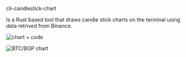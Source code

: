 cli-candlestick-chart

Is a Rust based tool that draws candle stick charts on the terminal using data retrived from Binance.

![chart + code](pic1)

![BTC/BGP chart](pic2)
